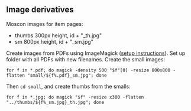 ## Image derivatives

Moscon images for item pages:
- thumbs 300px height, id + "_th.jpg"
- sm 800px height, id + "_sm.jpg" 

Create images from PDFs using ImageMagick ([setup instructions](https://evanwill.github.io/_drafts/notes/imagemagick.html)).
Set up folder with all PDFs with new filenames.
Create the small images:

`for f in *.pdf; do magick -density 500 "$f"[0] -resize 800x800 -flatten "small/${f%.pdf}_sm.jpg"; done`

Then `cd small`, and create thumbs from the smalls: 

`for f in *.jpg; do magick "$f" -resize x300 -flatten "../thumbs/${f%_sm.jpg}_th.jpg"; done`
